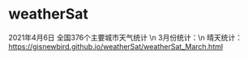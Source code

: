 # weatherSat
2021年4月6日
全国376个主要城市天气统计 \n
3月份统计：\n
晴天统计：https://gisnewbird.github.io/weatherSat/weatherSat_March.html
